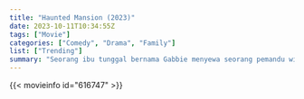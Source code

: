 ```yaml
---
title: "Haunted Mansion (2023)"
date: 2023-10-11T10:34:55Z
tags: ["Movie"]
categories: ["Comedy", "Drama", "Family"]
list: ["Trending"]
summary: "Seorang ibu tunggal bernama Gabbie menyewa seorang pemandu wisata, seorang paranormal, seorang pendeta dan seorang sejarawan untuk membantu mengusir setan dari rumah yang baru dibelinya setelah mengetahui bahwa rumah tersebut dihuni oleh hantu."
---
```


  <mux-player stream-type="on-demand"
  src="https://kp3d-my.sharepoint.com/personal/ryoo_kp3d_onmicrosoft_com/_layouts/15/download.aspx?share=EacGRozT-MRBr0g3tx_3EzcByMkkUpfS4Xpz6wOIhA-cPQ" metadata-video-title="Haunted Mansion (2023)" prefer-playback="mse" controls>
 
  </mux-player>
  

{{< movieinfo id="616747" >}}

  <script src="https://cdn.jsdelivr.net/npm/@mux/mux-player"></script>
  
   <script type="application/ld+json">
 {
  "@context": "https://schema.org/",
  "@type": "VideoObject",
  "name": "Haunted Mansion (2023)",
  "contentUrl": "https://stream.mux.com/4GEhYM6DKNYy5bVVY2dVnVPrRCoC9Ptc88rUNFCSA6E.m3u8",
  "thumbnailUrl": "https://www.themoviedb.org/t/p/original/5RYxc8IxblkkxGvNgJNVLWLsGLI.jpg?width=314&fit_mode=preserve&time=25",
  "uploadDate": "2023-10-11T10:34:55Z",
}

</script>